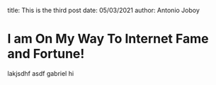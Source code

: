 title: This is the third post
date: 05/03/2021
author: Antonio Joboy

# I am On My Way To Internet Fame and Fortune!
lakjsdhf
asdf
gabriel hi